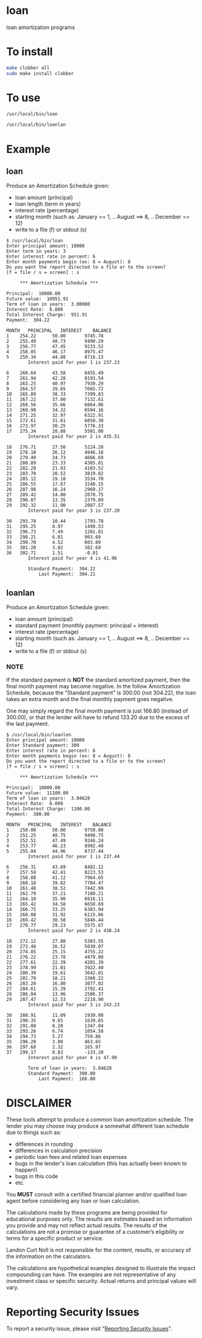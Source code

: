 # loan

loan amortization programs


# To install

```sh
make clobber all
sudo make install clobber
```


# To use

```sh
/usr/local/bin/loan

/usr/local/bin/loanlan
```


# Example


## loan

Produce an Amortization Schedule given:

* loan amount (principal)
* loan length (term in years)
* interest rate (percentage)
* starting month (such as: January == 1, .. August ==> 8, .. December == 12)
* write to a file (f) or stdout (s)

```
$ /usr/local/bin/loan
Enter principal amount: 10000
Enter term in years: 3
Enter interest rate in percent: 6
Enter month payments begin (ex: 8 = August): 8
Do you want the report directed to a file or to the screen?
[f = file / s = screen] : s

	 *** Amortization Schedule ***

Principal:  10000.00
Future value:  10951.91
Term of loan in years:  3.00000
Interest Rate:  6.000
Total Interest Charge:  951.91
Payment:  304.22

MONTH	PRINCIPAL	INTEREST	BALANCE
1	 254.22		 50.00		 9745.78
2	 255.49		 48.73		 9490.29
3	 256.77		 47.45		 9233.52
4	 258.05		 46.17		 8975.47
5	 259.34		 44.88		 8716.13
		Interest paid for year 1 is 237.23

6	 260.64		 43.58		 8455.49
7	 261.94		 42.28		 8193.54
8	 263.25		 40.97		 7930.29
9	 264.57		 39.65		 7665.72
10	 265.89		 38.33		 7399.83
11	 267.22		 37.00		 7132.61
12	 268.56		 35.66		 6864.06
13	 269.90		 34.32		 6594.16
14	 271.25		 32.97		 6322.91
15	 272.61		 31.61		 6050.30
16	 273.97		 30.25		 5776.33
17	 275.34		 28.88		 5501.00
		Interest paid for year 2 is 435.51

18	 276.71		 27.50		 5224.28
19	 278.10		 26.12		 4946.18
20	 279.49		 24.73		 4666.69
21	 280.89		 23.33		 4385.81
22	 282.29		 21.93		 4103.52
23	 283.70		 20.52		 3819.82
24	 285.12		 19.10		 3534.70
25	 286.55		 17.67		 3248.15
26	 287.98		 16.24		 2960.17
27	 289.42		 14.80		 2670.75
28	 290.87		 13.35		 2379.89
29	 292.32		 11.90		 2087.57
		Interest paid for year 3 is 237.20

30	 293.78		 10.44		 1793.78
31	 295.25		 8.97		 1498.53
32	 296.73		 7.49		 1201.81
33	 298.21		 6.01		 903.60
34	 299.70		 4.52		 603.89
35	 301.20		 3.02		 302.69
36	 302.71		 1.51		 -0.01
		Interest paid for year 4 is 41.96

		Standard Payment:  304.22
		    Last Payment:  304.21
```


## loanlan

Produce an Amortization Schedule given:

* loan amount (principal)
* standard payment (monthly payment: principal + interest)
* interest rate (percentage)
* starting month (such as: January == 1, .. August ==> 8, .. December == 12)
* write to a file (f) or stdout (s)

### NOTE

If the standard payment is **NOT** the standard amortized payment, then the final month payment may become negative.  In the follow Amortization Schedule, because the "Standard payment" is 300.00 (not 304.22), the loan takes an extra month and the final monthly payment goes negative.

One may simply regard the final month payment is just 166.80 (instead of 300.00), or that the lender will have to refund 133.20 due to the excess of the last payment.

```
$ /usr/local/bin/loanlen
Enter principal amount: 10000
Enter Standard payment: 300
Enter interest rate in percent: 6
Enter month payments begin (ex: 8 = August): 8
Do you want the report directed to a file or to the screen?
[f = file / s = screen] : s

	 *** Amortization Schedule ***

Principal:  10000.00
Future value:  11100.00
Term of loan in years:  3.04628
Interest Rate:  6.000
Total Interest Charge:  1100.00
Payment:  300.00

MONTH	PRINCIPAL	INTEREST	BALANCE
1	 250.00		 50.00		 9750.00
2	 251.25		 48.75		 9498.75
3	 252.51		 47.49		 9246.24
4	 253.77		 46.23		 8992.48
5	 255.04		 44.96		 8737.44
		Interest paid for year 1 is 237.44

6	 256.31		 43.69		 8481.12
7	 257.59		 42.41		 8223.53
8	 258.88		 41.12		 7964.65
9	 260.18		 39.82		 7704.47
10	 261.48		 38.52		 7442.99
11	 262.79		 37.21		 7180.21
12	 264.10		 35.90		 6916.11
13	 265.42		 34.58		 6650.69
14	 266.75		 33.25		 6383.94
15	 268.08		 31.92		 6115.86
16	 269.42		 30.58		 5846.44
17	 270.77		 29.23		 5575.67
		Interest paid for year 2 is 438.24

18	 272.12		 27.88		 5303.55
19	 273.48		 26.52		 5030.07
20	 274.85		 25.15		 4755.22
21	 276.22		 23.78		 4479.00
22	 277.61		 22.39		 4201.39
23	 278.99		 21.01		 3922.40
24	 280.39		 19.61		 3642.01
25	 281.79		 18.21		 3360.22
26	 283.20		 16.80		 3077.02
27	 284.61		 15.39		 2792.41
28	 286.04		 13.96		 2506.37
29	 287.47		 12.53		 2218.90
		Interest paid for year 3 is 243.23

30	 288.91		 11.09		 1930.00
31	 290.35		 9.65		 1639.65
32	 291.80		 8.20		 1347.84
33	 293.26		 6.74		 1054.58
34	 294.73		 5.27		 759.86
35	 296.20		 3.80		 463.65
36	 297.68		 2.32		 165.97
37	 299.17		 0.83		 -133.20
		Interest paid for year 4 is 47.90

		Term of loan in years:  3.04628
		Standard Payment:  300.00
		    Last Payment:  166.80
```


# DISCLAIMER

These tools attempt to produce a common loan amortization schedule.
The lender you may choose may produce a somewhat different loan schedule
due to things such as:

* differences in rounding
* differences in calculation precision
* periodic loan fees and related loan expenses
* bugs in the lender's loan calculation (this has actually been known to happen!)
* bugs in this code
* etc.

You **MUST** consult with a certified financial planner and/or qualified loan agent
before considering any loan or loan calculation.

The calculations made by these programs are being provided for educational
purposes only. The results are estimates based on information you provide
and may not reflect actual results. The results of the calculations are
not a promise or guarantee of a customer’s eligibility or terms for
a specific product or service.

Landon Curt Noll is not responsible for the content, results, or accuracy
of the information on the calculators.

The calculations are hypothetical examples designed to illustrate the
impact compounding can have. The examples are not representative of
any investment class or specific security. Actual returns and principal
values will vary.


# Reporting Security Issues

To report a security issue, please visit "[Reporting Security Issues](https://github.com/lcn2/loan/security/policy)".
